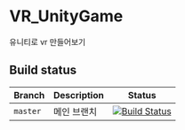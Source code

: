 # VR_UnityGame
유니티로 vr 만들어보기



## Build status
|Branch|Description|Status|
|---|---|---|
|`master`|메인 브랜치|[![Build Status](https://travis-ci.com/SibaDoge1/VR_UnityGame.svg?branch=master)](https://travis-ci.com/SibaDoge1/VR_UnityGame)|
